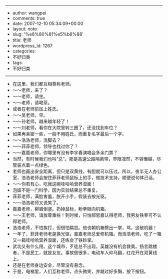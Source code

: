 - --
- author: wangpei
- comments: true
- date: 2007-12-10 05:34:09+00:00
- layout: note
- slug: '%e8%80%81%e5%b8%88'
- title: 老师
- wordpress_id: 1267
- categories:
- 不好归类
- tags:
- 不好归类
- --
- 在这里，我们都互相尊称老师。
- ～～老师，来了？
- ～～老师，请坐。
- ～～老师，请喝茶。
- 或者在老师前加上姓氏。
- ～～吴老师，早。
- ～～孙老师，越来越年轻了！
- ～～刘老师，看你在大院里转三圈了，还没找到车位？
- 如果再亲密一些，一般不用姓氏，而重复名字最后一个字。
- ～～浩浩老师，洗脚去？
- ～～菲菲老师，领导也找过你了？
- ～～嘉嘉老师，你哪里有没有李宇春演唱会多余门票？
- 当然，有时候我们也叫“总”。那是高速公路隔离带，界限凛然，不容僭越，尽管装点着一点绿色。
- 老师也画出安全距离，但只是双黄线，有胆就可以压过。所以，夜半无人办公室，浩浩老师会按住菲菲老师鼠标上的手，做技术支持，顺便说句体己话。
- ～～你若有心，吃我这碗哇哈哈营养湿面！
- 泡妞不是一门科学，因为实验结果总不重复。
- 菲菲老师，满脸害羞，脱开小手，假装去按光驱。
- ～～浩浩老师又说笑了。
- 嘉嘉老师，柳眉倒竖。扔掉鼠标，粉拳砸向机箱。
- ～～王老师，请放尊重些！到时候，只怕郝思嘉认得老师，我男友铁拳可不认得老师。
- 浩浩老师，不怕挨打，但很怕尴尬。他也朝机箱劈出一掌，骂，这破机器！
- 一年了，菲菲老师老是换光驱，嘉嘉老师总爱修机箱。而浩浩老师，吃了一箱又一箱哇哈哈营养湿面，还练会了铁砂掌。
- 武功又有什么用。这个城市，歹徒总不出现，英雄没有机会救美。扬言跳楼者，不是民工，就是女友。事故倒很多，电动车人仰马翻，红花开在双黄线上。
- 还是在老师身边安全，尽管没有悬念。
- 于是，电梯里，人们互称老师，点头微笑，并越过好多胸，按下按钮。
